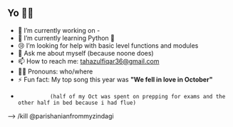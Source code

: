 ## Yo 👊🏿

- 🔭 I’m currently working on -
- 🌱 I’m currently learning Python 🐍
- 😢 I’m looking for help with basic level functions and modules
- 💬 Ask me about myself (because noone does)
- 📫 How to reach me: tahazulfiqar36@gmail.com
- 🐱‍👤 Pronouns: who/where
- ⚡ Fun fact: My top song this year was **"We fell in love in October"**
-               (half of my Oct was spent on prepping for exams and the other half in bed because i had flue)
--> /kill @parishanianfrommyzindagi
